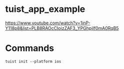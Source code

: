 # tuist_app_example

https://www.youtube.com/watch?v=1inP-Y118p8&list=PLB8RAOcCIoizZAF3_YPGhpjIf0mA0RqB5


# Commands

```shell 
tuist init --platform ios
```
